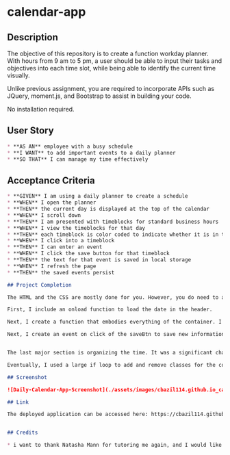 # calendar-app

## Description

The objective of this repository is to create a function workday planner. With hours from 9 am to 5 pm, a user should be able to input their tasks and objectives into each time slot, while being able to identify the current time visually. 

Unlike previous assignment, you are required to incorporate APIs such as JQuery, moment.js, and Bootstrap to assist in building your code. 

No installation required. 

## User Story

```md
* **AS AN** employee with a busy schedule
* **I WANT** to add important events to a daily planner
* **SO THAT** I can manage my time effectively
```

## Acceptance Criteria

```md
* **GIVEN** I am using a daily planner to create a schedule
* **WHEN** I open the planner
* **THEN** the current day is displayed at the top of the calendar
* **WHEN** I scroll down
* **THEN** I am presented with timeblocks for standard business hours
* **WHEN** I view the timeblocks for that day
* **THEN** each timeblock is color coded to indicate whether it is in the past, present, or future
* **WHEN** I click into a timeblock
* **THEN** I can enter an event
* **WHEN** I click the save button for that timeblock
* **THEN** the text for that event is saved in local storage
* **WHEN** I refresh the page
* **THEN** the saved events persist

## Project Completion

The HTML and the CSS are mostly done for you. However, you do need to add the rows for each time slot into the HTML (there are ways of doing this solely through JS, but I was unable to figure it out myself). Each row has a time Id, a class, and the internal elements of div, textarea, and button. After that, you move to JS for everything else!

First, I include an onload function to load the date in the header. 

Next, I create a function that embodies everything of the container. I start with creating a variable and a forloop to retrieve items from the local storage. 

Next, I create an event on click of the saveBtn to save new information into the local storge. 


The last major section is organizing the time. It was a significant challenge, but it was doable. I create the necessary variables to use in the if loop for color organization, and I use a for loop to find move through the array of id numbers for the time-blocks. 

Eventually, I used a large if loop to add and remove classes for the colors. I feel there is a cleaner way of approaching this, but I do not know of what it is yet. However, this is an effective method for the assignment. 

## Screenshot

![Daily-Calendar-App-Screenshot](./assets/images/cbazil114.github.io_calendar-app_.png)

## Link

The deployed application can be accessed here: https://cbazil114.github.io/calendar-app/


## Credits

* i want to thank Natasha Mann for tutoring me again, and I would like to thank the many learning assistants who helped me along the way!